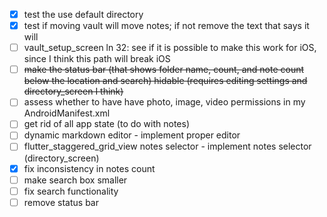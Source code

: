 - [x] test the use default directory
- [x] test if moving vault will move notes; if not remove the text that says it will
- [ ] vault_setup_screen ln 32: see if it is possible to make this work for iOS, since I think this path will break iOS
- [ ] ~~make the status bar (that shows folder name, count, and note count below the location and search) hidable (requires editing settings and directory_screen I think)~~
- [ ] assess whether to have have photo, image, video permissions in my AndroidManifest.xml
- [ ] get rid of all app state (to do with notes)
- [ ] dynamic markdown editor - implement proper editor
- [ ] flutter_staggered_grid_view notes selector - implement notes selector (directory_screen)
- [x] fix inconsistency in notes count
- [ ] make search box smaller
- [ ] fix search functionality
- [ ] remove status bar